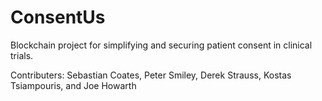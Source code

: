 # ConsentUs

Blockchain project for simplifying and securing patient consent in clinical trials.

Contributers: Sebastian Coates, Peter Smiley, Derek Strauss, Kostas Tsiampouris, and Joe Howarth 
